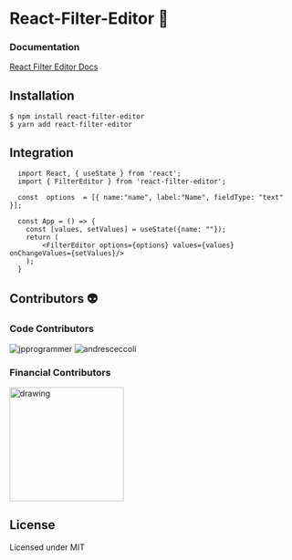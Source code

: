# React-Filter-Editor 🔎
### Documentation
[React Filter Editor Docs ](https://storybook--hilarious-dieffenbachia-334eae.netlify.app/?path=/story/installation--page)

## Installation
```
$ npm install react-filter-editor
$ yarn add react-filter-editor
```
## Integration
```
  import React, { useState } from 'react';
  import { FilterEditor } from 'react-filter-editor';
  
  const  options  = [{ name:"name", label:"Name", fieldType: "text" }];
  
  const App = () => {
	const [values, setValues] = useState({name: ""});
    return (
	    <FilterEditor options={options} values={values} onChangeValues={setValues}/>
    );
  }
  ```
## Contributors 👽
### Code Contributors
![jpprogrammer](https://avatars.githubusercontent.com/u/52465504?s=56&)
![andresceccoli](https://avatars.githubusercontent.com/u/7004266?s=56&)
### Financial Contributors
<img src="https://app.sitrack.io/static/media/sitrack_color.22c61360.svg" alt="drawing" style="width:200px;"/>

## License

Licensed under MIT
